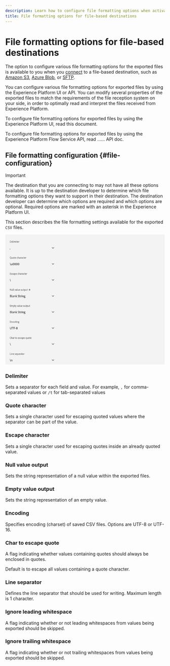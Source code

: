 ```yaml
---
description: Learn how to configure file formatting options when activating data to file-based destinations
title: File formatting options for file-based destinations
---
```

# File formatting options for file-based destinations

The option to configure various file formatting options for the exported files is available to you when you [connect](/help/destinations/ui/connect-destination.md) to a file-based destination, such as [Amazon S3](/help/destinations/catalog/cloud-storage/amazon-s3.md#connect), [Azure Blob](/help/destinations/catalog/cloud-storage/azure-blob.md#connect), or [SFTP](/help/destinations/catalog/cloud-storage/sftp.md#connect). 

You can configure various file formatting options for exported files by using the Experience Platform UI or API. You can modify several properties of the exported files to match the requirements of the file reception system on your side, in order to optimally read and interpret the files received from Experience Platform.

To configure file formatting options for exported files by using the Experience Platform UI, read this document.

To configure file formatting options for exported files by using the Experience Platform Flow Service API, read ...... API doc.

## File formatting configuration {#file-configuration}

>[!IMPORTANT]
>
>The destination that you are connecting to may not have all these options available. It is up to the destination developer to determine which file formatting options they want to support in their destination. The destination developer can determine which options are required and which options are optional. Required options are marked with an asterisk in the Experience Platform UI.

This section describes the file formatting settings available for the exported `CSV` files. 

![Image showing some of the available file formatting options.](/help/destinations/assets/ui/batch-destinations-file-formatting-options/file-formatting-options.png)

### Delimiter

Sets a separator for each field and value. For example, `,` for comma-separated values or `/t` for tab-separated values

### Quote character 

Sets a single character used for escaping quoted values where the separator can be part of the value.

### Escape character

Sets a single character used for escaping quotes inside an already quoted value.

### Null value output

Sets the string representation of a null value within the exported files.

### Empty value output

Sets the string representation of an empty value.

### Encoding

Specifies encoding (charset) of saved CSV files. Options are UTF-8 or UTF-16. 

### Char to escape quote

A flag indicating whether values containing quotes should always be enclosed in quotes.

Default is to escape all values containing a quote character.

### Line separator

Defines the line separator that should be used for writing. Maximum length is 1 character.

### Ignore leading whitespace

A flag indicating whether or not leading whitespaces from values being exported should be skipped.

### Ignore trailing whitespace

A flag indicating whether or not trailing whitespaces from values being exported should be skipped.

